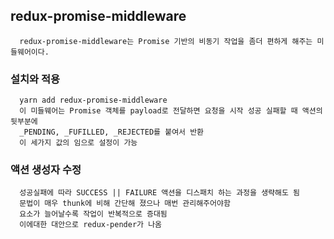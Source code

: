 ## redux-promise-middleware
```
  redux-promise-middleware는 Promise 기반의 비동기 작업을 좀더 편하게 해주는 미들웨어이다.
```

### 설치와 적용
```
  yarn add redux-promise-middleware
  이 미들웨어는 Promise 객체를 payload로 전달하면 요청을 시작 성공 실패할 때 액션의 뒷부분에 
  _PENDING, _FUFILLED, _REJECTED를 붙여서 반환
  이 세가지 값의 임으로 설정이 가능
```

### 액션 생성자 수정
```
  성공실패에 따라 SUCCESS || FAILURE 액션을 디스패치 하는 과정을 생략해도 됨
  문법이 매우 thunk에 비해 간단해 졌으나 매번 관리해주어야함 
  요소가 늘어날수록 작업이 반복적으로 증대됨 
  이에대한 대안으로 redux-pender가 나옴
```